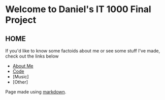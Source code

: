 # Welcome to Daniel's IT 1000 Final Project
## HOME

If you'd like to know some factoids about me or see some stuff I've made, check out the links below

* [About Me](https://github.com/danieljclubb/IT1000-Final/blob/master/AboutMe.md)
* [Code](https://github.com/danieljclubb/IT1000-Final/blob/master/Code.md)
* [Music]
* [Other]













Page made using [markdown](https://daringfireball.net/projects/markdown/).
